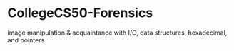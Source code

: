 # CollegeCS50-Forensics
image manipulation &amp; acquaintance with I/O, data structures, hexadecimal, and pointers
